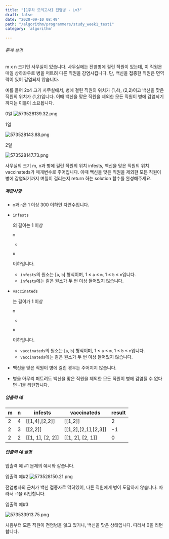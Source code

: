 ```yaml
---
title: "[1주차 모의고사] 전염병 - Lv3"
draft: false
date: "2020-09-10 08:49"
path: "/algorithm/programmers/study_week1_test1"
category: 'algorithm'

---
```


###### 문제 설명

m x n 크기인 사무실이 있습니다. 사무실에는 전염병에 걸린 직원이 있는데, 이 직원은 매일 상하좌우로 병을 퍼트려 다른 직원을 감염시킵니다. 단, 백신을 접종한 직원은 면역력이 있어 감염되지 않습니다.

예를 들어 2x4 크기 사무실에서, 병에 걸린 직원의 위치가 (1,4), (2,2)이고 백신을 맞은 직원의 위치가 (1,2)입니다. 이때 백신을 맞은 직원을 제외한 모든 직원이 병에 감염되기 까지는 이틀이 소요됩니다.

0일
![573528139.32.png](https://grepp-programmers.s3.amazonaws.com/files/production/9c4fb28f8a/efffcfc1-f803-46fc-b3fd-54169a20600b.png)

1일

![573528143.88.png](https://grepp-programmers.s3.amazonaws.com/files/production/9fdf14b30f/178463e2-09ad-46ae-a4d9-571572271946.png)

2일

![573528147.73.png](https://grepp-programmers.s3.amazonaws.com/files/production/49d73ec1ca/4cc4355f-407c-4d26-b1d6-87ba7f374a65.png)

사무실의 크기 m, n과 병에 걸린 직원의 위치 infests, 백신을 맞은 직원의 위치 vaccinateds가 매개변수로 주어집니다. 이때 백신을 맞은 직원을 제외한 모든 직원이 병에 감염되기까지 며칠이 걸리는지 return 하는 solution 함수를 완성해주세요.

##### 제한사항

- `m`과 `n`은 1 이상 300 이하인 자연수입니다.

- ```
  infests
  ```

  의 길이는 1 이상

   

  ```
  m
  ```

   

  *

   

  ```
  n
  ```

   

  이하입니다.

  - `infests`의 원소는 [`a`, `b`] 형식이며, 1 ≤ `a` ≤ `m`, 1 ≤ `b` ≤ `n`입니다.
  - `infests`에는 같은 원소가 두 번 이상 들어있지 않습니다.

- ```
  vaccinateds
  ```

  는 길이가 1 이상

   

  ```
  m
  ```

   

  *

   

  ```
  n
  ```

   

  이하입니다.

  - `vaccinateds`의 원소는 [`a`, `b`] 형식이며, 1 ≤ `a` ≤ `m`, 1 ≤ `b` ≤ `n`입니다.
  - `vaccinateds`에는 같은 원소가 두 번 이상 들어있지 않습니다.

- 백신을 맞은 직원이 병에 걸린 경우는 주어지지 않습니다.

- 병을 아무리 퍼트려도 백신을 맞은 직원을 제외한 모든 직원이 병에 감염될 수 없다면 -1을 리턴합니다.

##### 입출력 예

| m    | n    | infests          | vaccinateds         | result |
| ---- | ---- | ---------------- | ------------------- | ------ |
| 2    | 4    | [[1,4],[2,2]]    | [[1,2]]             | 2      |
| 2    | 3    | [[2,2]]          | [[1,2],[2,1],[2,3]] | -1     |
| 2    | 2    | [[1, 1], [2, 2]] | [[1, 2], [2, 1]]    | 0      |

##### 입출력 예 설명

입출력 예 #1
문제의 예시와 같습니다.

입출력 예#2
![573528150.21.png](https://grepp-programmers.s3.amazonaws.com/files/production/931ce64a33/486ea8a6-4d6f-45b1-9af2-35e36e049326.png)

전염병자의 근처가 백신 접종자로 막혀있어, 다른 직원에게 병이 도달하지 않습니다. 따라서 -1을 리턴합니다.

입출력 예#3

![573533913.75.png](https://grepp-programmers.s3.amazonaws.com/files/production/93d4ee8842/77ec17c9-949f-4ccb-bf11-2c3010a2f9a8.png)

처음부터 모든 직원이 전염병을 앓고 있거나, 백신을 맞은 상태입니다. 따라서 0을 리턴합니다.

